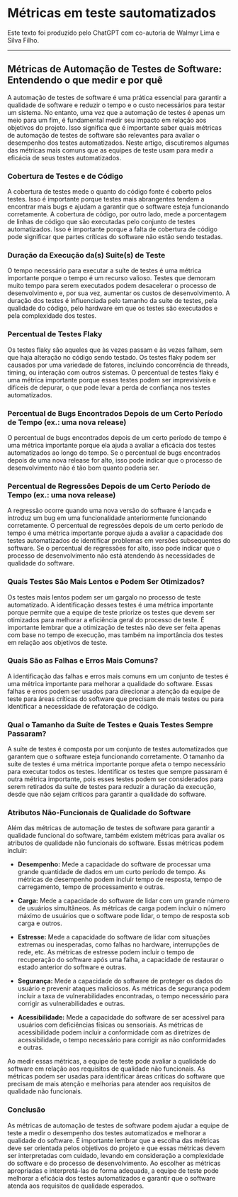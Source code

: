 # Métricas em teste sautomatizados

Este texto foi produzido pelo ChatGPT com co-autoria de Walmyr Lima e Silva Filho.

___

## Métricas de Automação de Testes de Software: Entendendo o que medir e por quê

A automação de testes de software é uma prática essencial para garantir a qualidade de software e reduzir o tempo e o custo necessários para testar um sistema. No entanto, uma vez que a automação de testes é apenas um meio para um fim, é fundamental medir seu impacto em relação aos objetivos do projeto. Isso significa que é importante saber quais métricas de automação de testes de software são relevantes para avaliar o desempenho dos testes automatizados. Neste artigo, discutiremos algumas das métricas mais comuns que as equipes de teste usam para medir a eficácia de seus testes automatizados.

### Cobertura de Testes e de Código

A cobertura de testes mede o quanto do código fonte é coberto pelos testes. Isso é importante porque testes mais abrangentes tendem a encontrar mais bugs e ajudam a garantir que o software esteja funcionando corretamente. A cobertura de código, por outro lado, mede a porcentagem de linhas de código que são executadas pelo conjunto de testes automatizados. Isso é importante porque a falta de cobertura de código pode significar que partes críticas do software não estão sendo testadas.

### Duração da Execução da(s) Suite(s) de Teste

O tempo necessário para executar a suíte de testes é uma métrica importante porque o tempo é um recurso valioso. Testes que demoram muito tempo para serem executados podem desacelerar o processo de desenvolvimento e, por sua vez, aumentar os custos de desenvolvimento. A duração dos testes é influenciada pelo tamanho da suíte de testes, pela qualidade do código, pelo hardware em que os testes são executados e pela complexidade dos testes.

### Percentual de Testes Flaky

Os testes flaky são aqueles que às vezes passam e às vezes falham, sem que haja alteração no código sendo testado. Os testes flaky podem ser causados por uma variedade de fatores, incluindo concorrência de threads, timing, ou interação com outros sistemas. O percentual de testes flaky é uma métrica importante porque esses testes podem ser imprevisíveis e difíceis de depurar, o que pode levar a perda de confiança nos testes automatizados.

### Percentual de Bugs Encontrados Depois de um Certo Período de Tempo (ex.: uma nova release)

O percentual de bugs encontrados depois de um certo período de tempo é uma métrica importante porque ela ajuda a avaliar a eficácia dos testes automatizados ao longo do tempo. Se o percentual de bugs encontrados depois de uma nova release for alto, isso pode indicar que o processo de desenvolvimento não é tão bom quanto poderia ser.

### Percentual de Regressões Depois de um Certo Período de Tempo (ex.: uma nova release)

A regressão ocorre quando uma nova versão do software é lançada e introduz um bug em uma funcionalidade anteriormente funcionando corretamente. O percentual de regressões depois de um certo período de tempo é uma métrica importante porque ajuda a avaliar a capacidade dos testes automatizados de identificar problemas em versões subsequentes do software. Se o percentual de regressões for alto, isso pode indicar que o processo de desenvolvimento não está atendendo às necessidades de qualidade do software.

### Quais Testes São Mais Lentos e Podem Ser Otimizados?

Os testes mais lentos podem ser um gargalo no processo de teste automatizado. A identificação desses testes é uma métrica importante porque permite que a equipe de teste priorize os testes que devem ser otimizados para melhorar a eficiência geral do processo de teste. É importante lembrar que a otimização de testes não deve ser feita apenas com base no tempo de execução, mas também na importância dos testes em relação aos objetivos de teste.

### Quais São as Falhas e Erros Mais Comuns?

A identificação das falhas e erros mais comuns em um conjunto de testes é uma métrica importante para melhorar a qualidade do software. Essas falhas e erros podem ser usados para direcionar a atenção da equipe de teste para áreas críticas do software que precisam de mais testes ou para identificar a necessidade de refatoração de código.

### Qual o Tamanho da Suíte de Testes e Quais Testes Sempre Passaram?

A suíte de testes é composta por um conjunto de testes automatizados que garantem que o software esteja funcionando corretamente. O tamanho da suíte de testes é uma métrica importante porque afeta o tempo necessário para executar todos os testes. Identificar os testes que sempre passaram é outra métrica importante, pois esses testes podem ser considerados para serem retirados da suíte de testes para reduzir a duração da execução, desde que não sejam críticos para garantir a qualidade do software.

### Atributos Não-Funcionais de Qualidade do Software

Além das métricas de automação de testes de software para garantir a qualidade funcional do software, também existem métricas para avaliar os atributos de qualidade não funcionais do software. Essas métricas podem incluir:

- **Desempenho:** Mede a capacidade do software de processar uma grande quantidade de dados em um curto período de tempo. As métricas de desempenho podem incluir tempo de resposta, tempo de carregamento, tempo de processamento e outras.

- **Carga:** Mede a capacidade do software de lidar com um grande número de usuários simultâneos. As métricas de carga podem incluir o número máximo de usuários que o software pode lidar, o tempo de resposta sob carga e outros.

- **Estresse:** Mede a capacidade do software de lidar com situações extremas ou inesperadas, como falhas no hardware, interrupções de rede, etc. As métricas de estresse podem incluir o tempo de recuperação do software após uma falha, a capacidade de restaurar o estado anterior do software e outras.

- **Segurança:** Mede a capacidade do software de proteger os dados do usuário e prevenir ataques maliciosos. As métricas de segurança podem incluir a taxa de vulnerabilidades encontradas, o tempo necessário para corrigir as vulnerabilidades e outras.

- **Acessibilidade:** Mede a capacidade do software de ser acessível para usuários com deficiências físicas ou sensoriais. As métricas de acessibilidade podem incluir a conformidade com as diretrizes de acessibilidade, o tempo necessário para corrigir as não conformidades e outras.

Ao medir essas métricas, a equipe de teste pode avaliar a qualidade do software em relação aos requisitos de qualidade não funcionais. As métricas podem ser usadas para identificar áreas críticas do software que precisam de mais atenção e melhorias para atender aos requisitos de qualidade não funcionais.

### Conclusão

As métricas de automação de testes de software podem ajudar a equipe de teste a medir o desempenho dos testes automatizados e melhorar a qualidade do software. É importante lembrar que a escolha das métricas deve ser orientada pelos objetivos do projeto e que essas métricas devem ser interpretadas com cuidado, levando em consideração a complexidade do software e do processo de desenvolvimento. Ao escolher as métricas apropriadas e interpretá-las de forma adequada, a equipe de teste pode melhorar a eficácia dos testes automatizados e garantir que o software atenda aos requisitos de qualidade esperados.
